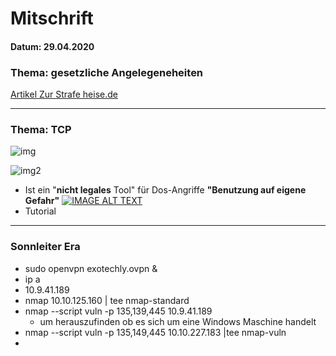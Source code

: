 # **Mitschrift**
#### Datum: 29.04.2020
### **Thema: gesetzliche Angelegeneheiten**
[Artikel Zur Strafe heise.de](https://www.heise.de/ix/artikel/Zur-Strafe-1892408.html?artikelseite=&view=)

---
### **Thema: TCP** 
![img](https://upload.wikimedia.org/wikipedia/commons/thumb/9/98/Tcp-handshake.svg/1024px-Tcp-handshake.svg.png)

![img2](https://2.bp.blogspot.com/-Q1OvitIDVFE/T9opuETUwcI/AAAAAAAACB4/T1TaXfGxj94/s1600/Low-Orbit-Ion-Cannon.png)


- Ist ein "**nicht legales** Tool" für Dos-Angriffe **"Benutzung auf eigene Gefahr"**
[![IMAGE ALT TEXT](https://tse2.mm.bing.net/th?id=OIP.szMmUNZjK6gT6qrs8uhk9QHaD4&pid=Api)](https://youtu.be/Bbrkc7AXtKg "Video Title")
- Tutorial 
---

### **Sonnleiter Era** 
- sudo openvpn exotechly.ovpn &
- ip a
- 10.9.41.189
- nmap 10.10.125.160 | tee nmap-standard 
- nmap --script vuln -p 135,139,445 10.9.41.189 
  - um herauszufinden ob es sich um eine Windows Maschine handelt 
- nmap --script vuln -p 135,149,445 10.10.227.183 |tee nmap-vuln
- 

